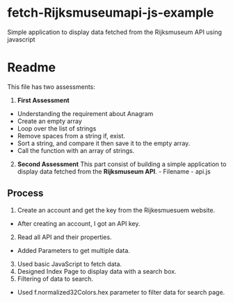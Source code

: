 # fetch-Rijksmuseumapi-js-example
Simple application to display data fetched from the Rijksmuseum API using javascript


# Readme 

This file has two assessments:
1. **First Assessment**  
- Understanding the requirement about Anagram
- Create an empty array
- Loop over the list of strings
- Remove spaces from a string if, exist.
- Sort a string, and compare it then save it to the empty array.
- Call the function with an array of strings.
 
2. **Second Assessment**  This part consist of building a simple application to display data fetched from the **Rijksmuseum API**. - Filename - api.js

## Process
1. Create an account and get the key from the Rijkesmuesuem website.
- After creating an account, I got an API key.
2. Read all API and their properties.
- Added Parameters to get multiple data.
3. Used basic JavaScript to fetch data.
4. Designed Index Page to display data with a search box.
5. Filtering of data to search.
- Used f.normalized32Colors.hex parameter to filter data for search page.

